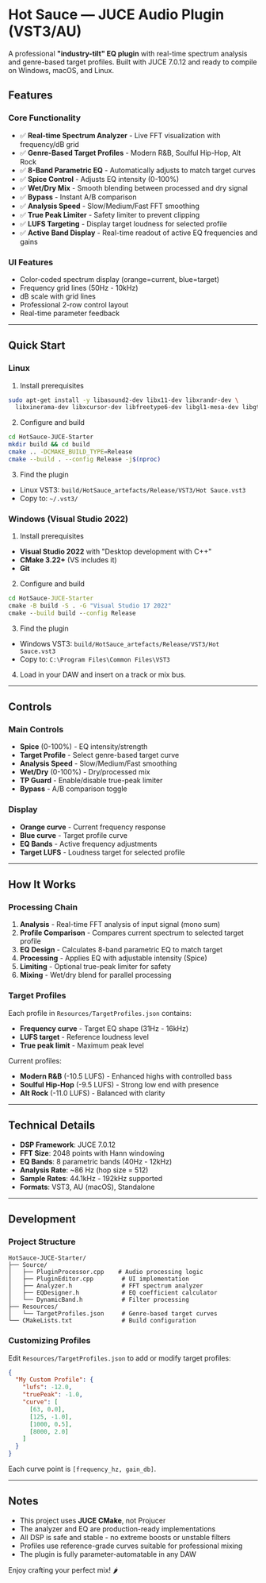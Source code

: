 
# Hot Sauce — JUCE Audio Plugin (VST3/AU)

A professional **"industry-tilt" EQ plugin** with real-time spectrum analysis and genre-based target profiles. 
Built with JUCE 7.0.12 and ready to compile on Windows, macOS, and Linux.

## Features

### Core Functionality
- ✅ **Real-time Spectrum Analyzer** - Live FFT visualization with frequency/dB grid
- ✅ **Genre-Based Target Profiles** - Modern R&B, Soulful Hip-Hop, Alt Rock
- ✅ **8-Band Parametric EQ** - Automatically adjusts to match target curves
- ✅ **Spice Control** - Adjusts EQ intensity (0-100%)
- ✅ **Wet/Dry Mix** - Smooth blending between processed and dry signal
- ✅ **Bypass** - Instant A/B comparison
- ✅ **Analysis Speed** - Slow/Medium/Fast FFT smoothing
- ✅ **True Peak Limiter** - Safety limiter to prevent clipping
- ✅ **LUFS Targeting** - Display target loudness for selected profile
- ✅ **Active Band Display** - Real-time readout of active EQ frequencies and gains

### UI Features
- Color-coded spectrum display (orange=current, blue=target)
- Frequency grid lines (50Hz - 10kHz)
- dB scale with grid lines
- Professional 2-row control layout
- Real-time parameter feedback

---

## Quick Start

### Linux
1) Install prerequisites
```bash
sudo apt-get install -y libasound2-dev libx11-dev libxrandr-dev \
  libxinerama-dev libxcursor-dev libfreetype6-dev libgl1-mesa-dev libgtk-3-dev
```

2) Configure and build
```bash
cd HotSauce-JUCE-Starter
mkdir build && cd build
cmake .. -DCMAKE_BUILD_TYPE=Release
cmake --build . --config Release -j$(nproc)
```

3) Find the plugin
- Linux VST3: `build/HotSauce_artefacts/Release/VST3/Hot Sauce.vst3`
- Copy to: `~/.vst3/`

### Windows (Visual Studio 2022)
1) Install prerequisites
- **Visual Studio 2022** with "Desktop development with C++"
- **CMake 3.22+** (VS includes it)
- **Git**

2) Configure and build
```bat
cd HotSauce-JUCE-Starter
cmake -B build -S . -G "Visual Studio 17 2022"
cmake --build build --config Release
```

3) Find the plugin
- Windows VST3: `build/HotSauce_artefacts/Release/VST3/Hot Sauce.vst3`
- Copy to: `C:\Program Files\Common Files\VST3`

4) Load in your DAW and insert on a track or mix bus.

---

## Controls

### Main Controls
- **Spice** (0-100%) - EQ intensity/strength
- **Target Profile** - Select genre-based target curve
- **Analysis Speed** - Slow/Medium/Fast smoothing
- **Wet/Dry** (0-100%) - Dry/processed mix
- **TP Guard** - Enable/disable true-peak limiter
- **Bypass** - A/B comparison toggle

### Display
- **Orange curve** - Current frequency response
- **Blue curve** - Target profile curve
- **EQ Bands** - Active frequency adjustments
- **Target LUFS** - Loudness target for selected profile

---

## How It Works

### Processing Chain
1. **Analysis** - Real-time FFT analysis of input signal (mono sum)
2. **Profile Comparison** - Compares current spectrum to selected target profile
3. **EQ Design** - Calculates 8-band parametric EQ to match target
4. **Processing** - Applies EQ with adjustable intensity (Spice)
5. **Limiting** - Optional true-peak limiter for safety
6. **Mixing** - Wet/dry blend for parallel processing

### Target Profiles

Each profile in `Resources/TargetProfiles.json` contains:
- **Frequency curve** - Target EQ shape (31Hz - 16kHz)
- **LUFS target** - Reference loudness level
- **True peak limit** - Maximum peak level

Current profiles:
- **Modern R&B** (-10.5 LUFS) - Enhanced highs with controlled bass
- **Soulful Hip-Hop** (-9.5 LUFS) - Strong low end with presence
- **Alt Rock** (-11.0 LUFS) - Balanced with clarity

---

## Technical Details

- **DSP Framework**: JUCE 7.0.12
- **FFT Size**: 2048 points with Hann windowing
- **EQ Bands**: 8 parametric bands (40Hz - 12kHz)
- **Analysis Rate**: ~86 Hz (hop size = 512)
- **Sample Rates**: 44.1kHz - 192kHz supported
- **Formats**: VST3, AU (macOS), Standalone

---

## Development

### Project Structure
```
HotSauce-JUCE-Starter/
├── Source/
│   ├── PluginProcessor.cpp    # Audio processing logic
│   ├── PluginEditor.cpp        # UI implementation
│   ├── Analyzer.h              # FFT spectrum analyzer
│   ├── EQDesigner.h            # EQ coefficient calculator
│   └── DynamicBand.h           # Filter processing
├── Resources/
│   └── TargetProfiles.json     # Genre-based target curves
└── CMakeLists.txt              # Build configuration
```

### Customizing Profiles

Edit `Resources/TargetProfiles.json` to add or modify target profiles:

```json
{
  "My Custom Profile": {
    "lufs": -12.0,
    "truePeak": -1.0,
    "curve": [
      [63, 0.0],
      [125, -1.0],
      [1000, 0.5],
      [8000, 2.0]
    ]
  }
}
```

Each curve point is `[frequency_hz, gain_db]`.

---

## Notes

- This project uses **JUCE CMake**, not Projucer
- The analyzer and EQ are production-ready implementations
- All DSP is safe and stable - no extreme boosts or unstable filters
- Profiles use reference-grade curves suitable for professional mixing
- The plugin is fully parameter-automatable in any DAW

Enjoy crafting your perfect mix! 🌶️
